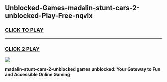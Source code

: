 
## Unblocked-Games-madalin-stunt-cars-2-unblocked-Play-Free-nqvlx
<h3>
<a href="https://premium76.site?title=madalin-stunt-cars-2-unblocked&ref=18A1">CLICK TO PLAY</a></h3>
<hr>

<h3>
<a href="https://premium76.site?title=madalin-stunt-cars-2-unblocked&ref=18A1">CLICK 2 PLAY</a>
  
</h3>

<a href="https://premium76.site?title=madalin-stunt-cars-2-unblocked&ref=18A1"><img src="https://clearcache.store/games.png"></a>


**madalin-stunt-cars-2-unblocked games unblocked: Your Gateway to Fun and Accessible Online Gaming**
